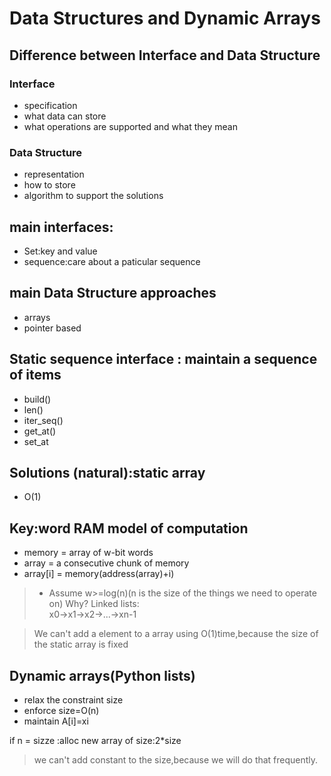 # Data Structures and Dynamic Arrays
## Difference between Interface and Data Structure
### Interface
- specification
- what data can store
- what operations are supported and what they mean

### Data Structure
- representation
- how to store
- algorithm to support the solutions

## main interfaces:
- Set:key and value
- sequence:care about a paticular sequence
## main Data Structure approaches
- arrays
- pointer based

## Static sequence interface : maintain a sequence of items
- build()
- len()
- iter_seq()
- get_at()
- set_at

## Solutions (natural):static array
- O(1)
## Key:word RAM model of computation
- memory = array of w-bit words
- array = a consecutive chunk of memory
- array[i] = memory(address(array)+i)

> - Assume w>=log(n)(n is the size of the things we need to operate on)
Why?
Linked lists:  
    x0->x1->x2->...->xn-1

> We can't add a element to a array using O(1)time,because the size of the static array is fixed

## Dynamic arrays(Python lists)
- relax the constraint size 
- enforce size=O(n)
- maintain A[i]=xi

if n = sizze :alloc new array of size:2*size
> we can't add constant to the size,because we will do that frequently.
>
> 
